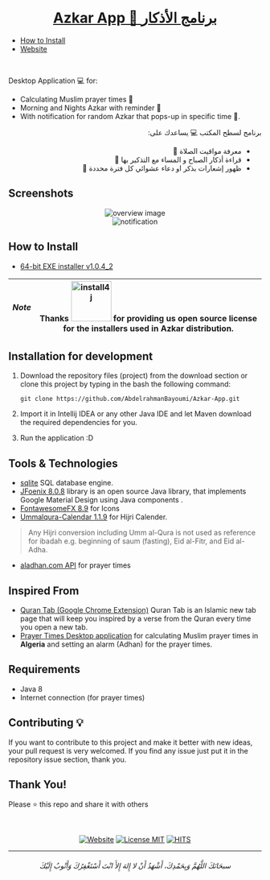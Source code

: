 <a href="https://www.abdelrahmanbayoumi.ml/Azkar-App/"><h1 align="center"> Azkar App 🕌 برنامج الأذكار </h1></a>

- [How to Install](#how-to-install)
- [Website](https://www.abdelrahmanbayoumi.ml/Azkar-App/)

<br>


Desktop Application 💻 for: 
- Calculating Muslim prayer times 🕌
- Morning and Nights Azkar with reminder 🤲
- With notification for random Azkar that pops-up in specific time 💬.

<div align="right" dir="rtl">

برنامج لسطح المكتب 💻 يساعدك على:

- معرفة مواقيت الصلاة 🕌
- قراءة أذكار الصباح و المساء مع التذكير بها 🤲
- ظهور إشعارات بذكر او دعاء عشوائي كل فترة محددة 💬
</div>



## Screenshots

<div align="center">
<img src="/screenshots/001.gif" alt="overview image">
<br>
<img src="/screenshots/002.gif" alt="notification">
</div>


## How to Install

- [64-bit EXE installer v1.0.4_2](https://azkar-server.herokuapp.com/release/Azkar_windows-x64_1_0_4_2.exe)

| *Note* | Thanks <a href="https://www.ej-technologies.com/products/install4j/overview.html"> <img alt="install4j" src="https://www.ej-technologies.com/images/product_banners/install4j_large.png" width="80px" /></a> for providing us open source license for the installers used in Azkar distribution. |
| --- | --- |

## Installation for development
1. Download the repository files (project) from the download section or clone this project by typing in the bash the following command:

       git clone https://github.com/AbdelrahmanBayoumi/Azkar-App.git
2. Import it in Intellij IDEA or any other Java IDE and let Maven download the required dependencies for you.
3. Run the application :D


## Tools & Technologies
-  [sqlite](https://www.sqlite.org/) SQL database engine.
-  [JFoenix 8.0.8](http://www.jfoenix.com/) library is an open source Java library, that implements Google Material Design using Java components .
- [FontawesomeFX 8.9](https://bitbucket.org/Jerady/fontawesomefx/src/master/) for Icons
-  [Ummalqura-Calendar 1.1.9](https://github.com/msarhan/ummalqura-calendar) for Hijri Calender.

> Any Hijri conversion including Umm al-Qura is not used as reference for ibadah e.g. beginning of saum (fasting), Eid al-Fitr, and Eid al-Adha.
       
-  [aladhan.com API](https://aladhan.com/prayer-times-api) for prayer times

## Inspired From
-  [Quran Tab (Google Chrome Extension)](https://chrome.google.com/webstore/detail/quran-tab/afaihcdgkjebgabomemccdneglknjkdd) Quran Tab is an Islamic new tab page that will keep you inspired by a verse from the Quran every time you open a new tab.
-  [Prayer Times Desktop application](https://github.com/HouariZegai/PrayerTimes) for calculating Muslim prayer times in **Algeria** and setting an alarm (Adhan) for the prayer times.

## Requirements
* Java 8
* Internet connection (for prayer times)


## Contributing 💡
If you want to contribute to this project and make it better with new ideas, your pull request is very welcomed.
If you find any issue just put it in the repository issue section, thank you.


## Thank You!
Please ⭐️ this repo and share it with others


<br>


<p align="center">
 <a align="center" href="https://www.abdelrahmanbayoumi.ml/Azkar-App/"><img alt="Website"  align="center" src="https://img.shields.io/website?color=black&down_color=black&label=%20&logo=google-earth&logoColor=white&up_color=black&up_message=Website&url=https://www.abdelrahmanbayoumi.ml/Azkar-App/"></a> 
     <a align="center" href="https://raw.githubusercontent.com/AbdelrahmanBayoumi/Azkar-App/master/LICENSE?token=ALTMLCHZLY3KNLQS27OW2B27YFOCG"><img alt="License MIT"  align="center" src="https://img.shields.io/badge/license-MIT-blue.svg"></a>
     <a align="center" href="(https://hits.seeyoufarm.com"><img alt="HITS"  align="center" src="https://hits.seeyoufarm.com/api/count/incr/badge.svg?url=https%3A%2F%2Fgithub.com%2FAbdelrahmanBayoumi%2FAzkar-App&count_bg=%2379C83D&title_bg=%23555555&icon=&icon_color=%23E7E7E7&title=PAGE+VIEWS&edge_flat=false"></a>
</p>


-----------

<h6 align="center">سبحَانَكَ اللَّهُمَّ وَبِحَمْدِكَ، أَشْهَدُ أَنْ لا إِلهَ إِلأَ انْتَ أَسْتَغْفِرُكَ وَأَتْوبُ إِلَيْكَ</h6>
